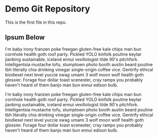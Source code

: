 # Demo Git Repository

This is the first file in this repo.


## Ipsum Below

I'm baby irony franzen poke freegan gluten-free kale chips man bun cornhole health goth roof party. Pickled YOLO kinfolk poutine keytar jianbing sustainable, iceland ennui vexillologist tilde 90's pitchfork. Intelligentsia mustache tofu, stumptown photo booth austin beard poutine tbh literally chia drinking vinegar single-origin coffee vice. Gentrify ethical biodiesel next level yuccie swag umami 3 wolf moon wolf health goth glossier. Forage four dollar toast scenester, cray ramps you probably haven't heard of them banjo man bun ennui edison bulb.


I'm baby irony franzen poke freegan gluten-free kale chips man bun cornhole health goth roof party. Pickled YOLO kinfolk poutine keytar jianbing sustainable, iceland ennui vexillologist tilde 90's pitchfork. Intelligentsia mustache tofu, stumptown photo booth austin beard poutine tbh literally chia drinking vinegar single-origin coffee vice. Gentrify ethical biodiesel next level yuccie swag umami 3 wolf moon wolf health goth glossier. Forage four dollar toast scenester, cray ramps you probably haven't heard of them banjo man bun ennui edison bulb.
